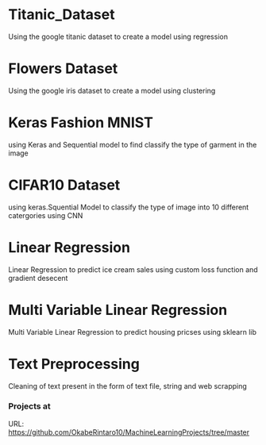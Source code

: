 # Titanic_Dataset

Using the google titanic dataset to create a model using regression

# Flowers Dataset

Using the google iris dataset to create a model using clustering

# Keras Fashion MNIST

using Keras and Sequential model to find classify the type of garment in the image

# CIFAR10 Dataset

using keras.Squential Model to classify the type of image into 10 different catergories using CNN

# Linear Regression

Linear Regression to predict ice cream sales using custom loss function and gradient desecent

# Multi Variable Linear Regression
Multi Variable Linear Regression to predict housing pricses using sklearn lib

# Text Preprocessing
Cleaning of text present in the form of text file, string and web scrapping
### Projects at

URL: https://github.com/OkabeRintaro10/MachineLearningProjects/tree/master
